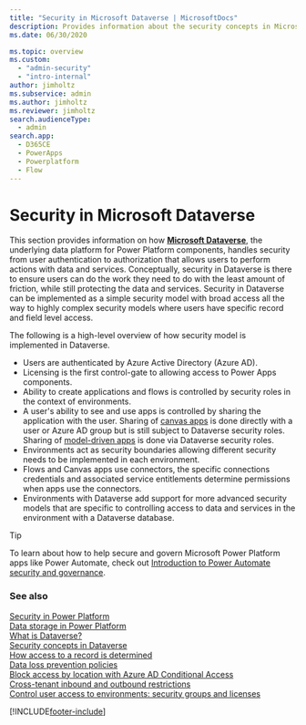 ```yaml
---
title: "Security in Microsoft Dataverse | MicrosoftDocs"
description: Provides information about the security concepts in Microsoft Dataverse.
ms.date: 06/30/2020

ms.topic: overview
ms.custom: 
  - "admin-security"
  - "intro-internal"
author: jimholtz
ms.subservice: admin
ms.author: jimholtz
ms.reviewer: jimholtz
search.audienceType: 
  - admin
search.app:
  - D365CE
  - PowerApps
  - Powerplatform
  - Flow
---
```

# Security in Microsoft Dataverse

This section provides information on how [**Microsoft Dataverse**](/powerapps/maker/common-data-service/data-platform-intro), the underlying data platform for Power Platform components, handles security from user authentication to authorization that allows users to perform actions with data and services. Conceptually, security in Dataverse is there to ensure users can do the work they need to do with the least amount of friction, while still protecting the data and services. Security in Dataverse can be implemented as a simple security model with broad access all the way to highly complex security models where users have specific record and field level access. 

The following is a high-level overview of how security model is implemented in Dataverse.

- Users are authenticated by Azure Active Directory (Azure AD).
- Licensing is the first control-gate to allowing access to Power Apps components.
- Ability to create applications and flows is controlled by security roles in the context of environments.
- A user's ability to see and use apps is controlled by sharing the application with the user. Sharing of [canvas apps](/powerapps/maker/canvas-apps/getting-started) is done directly with a user or Azure AD group but is still subject to Dataverse security roles. Sharing of [model-driven apps](/powerapps/maker/model-driven-apps/model-driven-app-overview) is done via Dataverse security roles.
- Environments act as security boundaries allowing different security needs to be implemented in each environment.
- Flows and Canvas apps use connectors, the specific connections credentials and associated service entitlements determine permissions when apps use the connectors.
- Environments with Dataverse add support for more advanced security models that are specific to controlling access to data and services in the environment with a Dataverse database.

> [!TIP]
> To learn about how to help secure and govern Microsoft Power Platform apps like Power Automate, check out [Introduction to Power Automate security and governance](/training/modules/security-governance-intro/).

### See also
[Security in Power Platform](security/overview.md)<br/>
[Data storage in Power Platform](security/data-storage.md)<br/>
[What is Dataverse?](/powerapps/maker/common-data-service/data-platform-intro)<br/>
[Security concepts in Dataverse](wp-security-cds.md)<br />
[How access to a record is determined](how-record-access-determined.md)<br />
[Data loss prevention policies](wp-data-loss-prevention.md)<br />
[Block access by location with Azure AD Conditional Access](restrict-access-online-trusted-ip-rules.md)<br />
[Cross-tenant inbound and outbound restrictions](cross-tenant-restrictions.md)<br />
[Control user access to environments: security groups and licenses](control-user-access.md)


[!INCLUDE[footer-include](../includes/footer-banner.md)]
